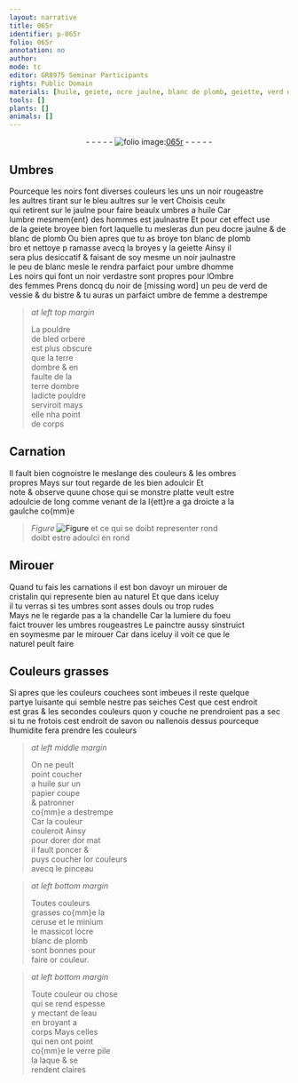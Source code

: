 ```yaml
---
layout: narrative
title: 065r
identifier: p-065r
folio: 065r
annotation: no
author:
mode: tc
editor: GR8975 Seminar Participants
rights: Public Domain
materials: [huile, geiete, ocre jaulne, blanc de plomb, geiette, verd de vessie, bistre, bled orbere, terre dombre, cristalin, savon, papier, or, or couleurs, ceruse, minium, massicot, ocre, or couleur, eau, verre, laque]
tools: []
plants: []
animals: []
---
```


<div class="folio" align="center">- - - - - <a href="http://gallica.bnf.fr/ark:/12148/btv1b10500001g/f135.image" target="_blank"><img src="https://cu-mkp.github.io/2017-workshop-edition/assets/photo-icon.png" alt="folio image: " style="display:inline-block; margin-bottom:-3px;"/>065r</a> - - - - - </div>  
  

## Umbres

 
Pourceque les noirs font diverses couleurs les uns un noir rougeastre<br/> les aultres tirant sur le bleu aultres sur le vert Choisis ceulx<br/> qui retirent sur le jaulne pour faire beaulx umbres a <span class="m">huile</span> Car<br/> lumbre mesmem{ent} des hommes est jaulnastre Et pour cet effect use<br/> de la <span class="m">geiete</span> broyee bien fort laquelle tu mesleras dun peu d<span class="m">ocre jaulne</span> & de<br/> <span class="m">blanc de plomb</span> Ou bien apres que tu as broye ton <span class="m">blanc de plomb</span><br/> bro et nettoye p ramasse avecq la  broyes y la <span class="m">geiette</span> Ainsy il<br/> sera plus desiccatif & faisant de soy mesme un noir jaulnastre<br/> le peu de blanc mesle le rendra parfaict pour umbre dhomme<br/> Les noirs qui font un noir verdastre sont propres pour lOmbre<br/> des femmes Prens doncq du noir de [missing word] un peu de <span class="m">verd de<br/> vessie</span> & du <span class="m">bistre</span> & tu auras un parfaict umbre de femme a destrempe
 
> *at left top margin*
> 
>   La pouldre<br/> de <span class="m">bled orbere</span><br/> est plus obscure<br/> que la <span class="m">terre<br/> dombre</span> & en<br/> faulte de la<br/> <span class="m">terre dombre</span><br/> ladicte pouldre<br/> serviroit mays<br/> elle nha point<br/> de corps
 
 
  

## Carnation

 
Il fault bien cognoistre le meslange des couleurs & les ombres<br/> propres Mays sur tout regarde de les bien adoulcir Et<br/> note & observe quune chose qui se monstre platte veult estre<br/> adoulcie de long comme venant de la l{ett}re a ga droicte a la<br/> gaulche co{mm}e 
> *Figure*
> <a href="https://drive.google.com/open?id=0B9-oNrvWdlO5eUhrRmdpaWNCZlk" target="_blank"><img src="https://cu-mkp.github.io/GR8975-edition/assets/photo-icon.png" alt="Figure" style="display:inline-block; margin-bottom:-3px;"/></a>
 et ce qui se doibt representer rond<br/> doibt estre adoulci en rond
 
 
  

## Mirouer

 
Quand tu fais les carnations il est bon davoyr un mirouer de<br/> <span class="m">cristalin</span> qui represente bien au naturel Et que dans iceluy<br/> il tu verras si tes umbres sont asses douls ou trop rudes<br/> Mays ne le regarde pas a la chandelle Car la lumiere du foeu<br/> faict trouver les umbres rougeastres Le painctre aussy sinstruict<br/> en soymesme par le mirouer Car dans iceluy il voit ce que le<br/> naturel peult faire
 
 
  

## Couleurs grasses

 
Si apres que les couleurs couchees sont imbeues il reste quelque<br/> partye luisante qui semble nestre pas seiches Cest que cest endroit<br/> est gras & les secondes couleurs quon y couche ne prendroient pas a sec<br/> si tu ne frotois cest endroit de <span class="m">savon</span> ou nallenois dessus pourceque<br/> lhumidite fera prendre les couleurs
 
> *at left middle margin*
> 
>   On ne peult<br/> point coucher<br/> a <span class="m">huile</span> sur un<br/> <span class="m">papier</span> coupe<br/> & patronner<br/> co{mm}e a destrempe<br/> Car la couleur<br/> couleroit Ainsy<br/> pour dorer d<span class="m">or</span> mat<br/> il fault poncer &<br/> puys coucher l<span class="m">or couleurs</span><br/> avecq le pinceau
 
> *at left bottom margin*
> 
>   Toutes couleurs<br/> grasses co{mm}e la<br/> <span class="m">ceruse</span> et le <span class="m">minium</span><br/> le <span class="m">massicot</span> l<span class="m">ocre</span><br/> <span class="m">blanc de plomb</span><br/> sont bonnes pour<br/> faire <span class="m">or couleur</span>.
 
> *at left bottom margin*
> 
>   Toute couleur ou chose<br/> qui se rend espesse<br/> y mectant de l<span class="m">eau</span><br/> en broyant a<br/> corps Mays celles<br/> qui nen ont point<br/> co{mm}e le <span class="m">verre</span> pile<br/> la <span class="m">laque</span> & se<br/> rendent claires
 
